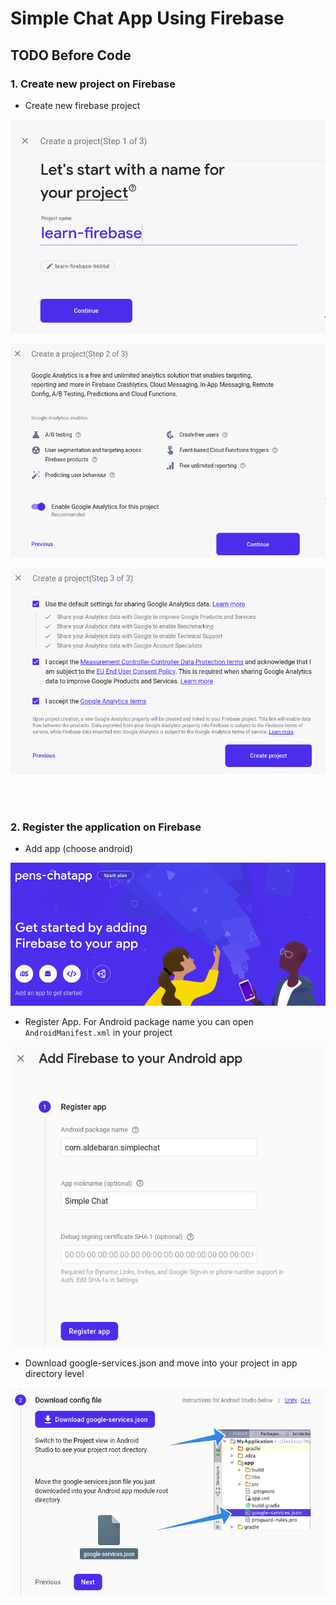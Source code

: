 # Simple Chat App Using Firebase

## TODO Before Code

### 1. Create new project on Firebase

- Create new firebase project
<p align="center">
  <img src="screenshot/selection_1.png"/>
</p>


<p align="center">
  <img src="screenshot/selection_2.png"/>
</p>


<p align="center">
  <img src="screenshot/selection_3.png"/>
</p>

<br/>
<br/>

### 2. Register the application on Firebase
- Add app (choose android)
<p align="center">
  <img src="screenshot/selection_4.png"/>
</p>


- Register App. For Android package name you can  open `AndroidManifest.xml` in your project
<p align="center">
  <img src="screenshot/selection_5.png"/>
</p>


- Download google-services.json and move into your project in app directory level
<p align="center">
  <img src="screenshot/selection_6.png"/>
</p>
